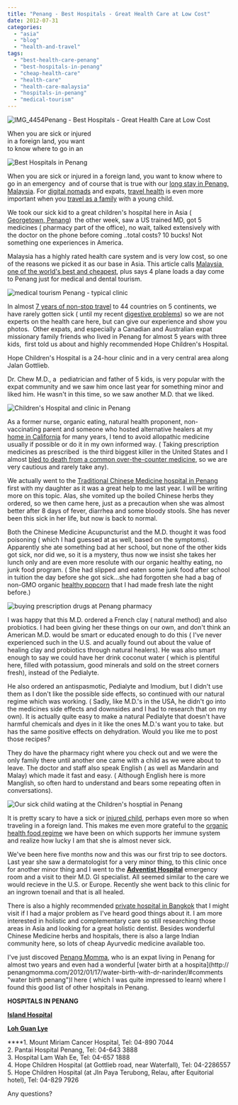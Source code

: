 ```yaml
---
title: "Penang - Best Hospitals - Great Health Care at Low Cost"
date: 2012-07-31
categories: 
  - "asia"
  - "blog"
  - "health-and-travel"
tags: 
  - "best-health-care-penang"
  - "best-hospitals-in-penang"
  - "cheap-health-care"
  - "health-care"
  - "health-care-malaysia"
  - "hospitals-in-penang"
  - "medical-tourism"
---
```


![IMG_4454](https://pub-ac94b3f306b24c0dba4238943c97f2e1.r2.dev/6a00e5502a95078833017742fff806970d.jpg)Penang - Best Hospitals - 
Great Health Care at Low Cost  
  
When you are sick or injured  
in a foreign land, you want  
to know where to go in an

<!--more-->

![Best Hospitals in Penang](https://pub-ac94b3f306b24c0dba4238943c97f2e1.r2.dev/6a00e5502a95078833017616e87350970c.jpg)  
  
  

When you are sick or injured in a foreign land, you want to know where to go in an emergency  and of course that is true with our [long stay in Penang, Malaysia](https://pub-ac94b3f306b24c0dba4238943c97f2e1.r2.dev/2011/01/tropical-winter-home-in-penang-malaysia-location-indenpendent-digital-nomad-long-term-travel-tips-.html "long stay Penang, Malaysia"). For [digital nomads](https://pub-ac94b3f306b24c0dba4238943c97f2e1.r2.dev/2009/04/how-to-travel-the-world-as-a-digital-nomad-family.html "digital nomads") and expats, [travel health](https://pub-ac94b3f306b24c0dba4238943c97f2e1.r2.dev/2011/09/travel-health-secrets-for-long-term-digital-nomads.html "travel health") is even more important when you [travel as a family](https://pub-ac94b3f306b24c0dba4238943c97f2e1.r2.dev/2008/06/how-to-do-exten.html "travel as a family") with a young child.  
  
We took our sick kid to a great children's hospital here in Asia ( [Georgetown, Penang](https://pub-ac94b3f306b24c0dba4238943c97f2e1.r2.dev/2012/05/penang-at-night.html "Georgetown, Penang"))  the other week, saw a US trained MD, got 5 medicines ( pharmacy part of the office), no wait, talked extensively with the doctor on the phone before coming ..total costs? 10 bucks! Not something one experiences in America.  
  
Malaysia has a highly rated health care system and is very low cost, so one of the reasons we picked it as our base in Asia. This article calls [Malaysia  one of the world's best and cheapest](http://internationalliving.com/2012/03/great-health-care-at-a-low-cost-in-malaysia/ "Malaysia  one of the world's best and cheapest health care"), plus says 4 plane loads a day come to Penang just for medical and dental tourism.  
  
[](https://pub-ac94b3f306b24c0dba4238943c97f2e1.r2.dev/6a00e5502a950788330176161bf344970c.jpg)![medical tourism Penang - typical clinic](https://pub-ac94b3f306b24c0dba4238943c97f2e1.r2.dev/6a00e5502a95078833017743ced238970d-300x225-1.jpg)

In almost [7 years of non-stop travel](https://pub-ac94b3f306b24c0dba4238943c97f2e1.r2.dev/2012/01/amazing-family-world-tour.html "family world tour around the world") to 44 countries on 5 continents, we have rarely gotten sick ( until my recent [digestive problems](https://pub-ac94b3f306b24c0dba4238943c97f2e1.r2.dev/2011/09/travel-health-secrets-for-long-term-digital-nomads.html "travel health")) so we are not experts on the health care here, but can give our experience and show you photos.  Other expats, and especially a Canadian and Australian expat missionary family friends who lived in Penang for almost 5 years with three kids,  first told us about and highly recommended Hope Children's Hospital.  
  
Hope Children's Hospital is a 24-hour clinic and in a very central area along Jalan Gottlieb.  
  
Dr. Chew M.D., a  pediatrician and father of 5 kids, is very popular with the expat community and we saw him once last year for something minor and liked him. He wasn't in this time, so we saw another M.D. that we liked.  
  
[](https://pub-ac94b3f306b24c0dba4238943c97f2e1.r2.dev/6a00e5502a95078833017743068484970d-300x225-1.jpg)![Children's Hospital and clinic in Penang](https://pub-ac94b3f306b24c0dba4238943c97f2e1.r2.dev/6a00e5502a95078833017743ced678970d-300x225-1.jpg)  
  
  
As a former nurse, organic eating, natural health proponent, non-vaccinating parent and someone who hosted alternative healers at my [home in California](https://pub-ac94b3f306b24c0dba4238943c97f2e1.r2.dev/2006/08/home-and-hous-1.html "home in California") for many years, I tend to avoid allopathic medicine usually if possible or do it in my own informed way. ( Taking prescription medicines as prescribed  is the third biggest killer in the United States and I almost [bled to death from a common over-the-counter medicine](https://pub-ac94b3f306b24c0dba4238943c97f2e1.r2.dev/2007/11/bloody-monday-i.html "bleeding to death danger of ibrupropen"), so we are very cautious and rarely take any).  
  
We actually went to the [Traditional Chinese Medicine hospital in Penang](http://teochiewkia.blogspot.com/2009/05/lam-wah-ee-hospital.html "Traditional Chinese medicine hospital in Penang") first with my daughter as it was a great help to me last year. I will be writing more on this topic. Alas, she vomited up the boiled Chinese herbs they ordered, so we then came here, just as a precaution when she was almost better after 8 days of fever, diarrhea and some bloody stools. She has never been this sick in her life, but now is back to normal.  
  
Both the Chinese Medicine Acupuncturist and the M.D. thought it was food poisoning ( which I had guessed at as well, based on the symptoms). Apparently she ate something bad at her school, but none of the other kids got sick, nor did we, so it is a mystery, thus now we insist she takes her lunch only and are even more resolute with our organic healthy eating, no junk food program. ( She had slipped and eaten some junk food after school in tuition the day before she got sick...she had forgotten she had a bag of non-GMO organic [healthy popcorn](https://pub-ac94b3f306b24c0dba4238943c97f2e1.r2.dev/2012/07/how-to-make-healthy-popcorn.html "healthy popcorn") that I had made fresh late the night before.)  
  
[](https://pub-ac94b3f306b24c0dba4238943c97f2e1.r2.dev/6a00e5502a95078833017743068484970d-300x225-1.jpg)![buying prescription drugs at Penang pharmacy](https://pub-ac94b3f306b24c0dba4238943c97f2e1.r2.dev/6a00e5502a95078833016768f3b5a0970b-300x225-1.jpg)  
  
  
I was happy that this M.D. ordered a French clay ( natural method) and also probiotics. I had been giving her these things on our own, and don't think an American M.D. would be smart or educated enough to do this ( I've never experienced such in the U.S. and acually found out about the value of healing clay and probiotics through natural healers). He was also smart enough to say we could have her drink coconut water ( which is plentiful here, filled with potassium, good minerals and sold on the street corners fresh), instead of the Pedialyte.  
  
He also ordered an antispasmotic, Pedialyte and Imodium, but I didn't use them as I don't like the possible side effects, so continued with our natural regime which was working. ( Sadly, like M.D.'s in the USA, he didn't go into the medicines side effects and downsides and I had to research that on my own). It is actually quite easy to make a natural Pedialyte that doesn't have harmful chemicals and dyes in it like the ones M.D.'s want you to take. but has the same positive effects on dehydration. Would you like me to post those recipes?  
  
They do have the pharmacy right where you check out and we were the only family there until another one came with a child as we were about to leave. The doctor and staff also speak English ( as well as Mandarin and Malay) which made it fast and easy. ( Although English here is more Manglish, so often hard to understand and bears some repeating often in conversations).  
  
[](https://pub-ac94b3f306b24c0dba4238943c97f2e1.r2.dev/6a00e5502a95078833017743068484970d-300x225-1.jpg)![Our sick child watiing at the Children's hosptial in Penang](https://pub-ac94b3f306b24c0dba4238943c97f2e1.r2.dev/6a00e5502a95078833016768f3b7f9970b-1024x768-1.jpg)  
  
  
It is pretty scary to have a sick or [injured child](https://pub-ac94b3f306b24c0dba4238943c97f2e1.r2.dev/2007/03/black-eyed-pea.html "injured child when traveling"), perhaps even more so when traveling in a foreign land. This makes me even more grateful to the [organic health food regime](https://pub-ac94b3f306b24c0dba4238943c97f2e1.r2.dev/2012/06/healthy-food-and-travel.html "healthy food and travel") we have been on which supports her immune system and realize how lucky I am that she is almost never sick.   
  
We've been here five months now and this was our first trip to see doctors. Last year she saw a dermatologist for a very minor thing, to this clinic once for another minor thing and I went to the **[Adventist Hospital](http://www.pah.com.my/)** emergency room and a visit to their M.D. GI specialist. All seemed similar to the care we would recieve in the U.S. or Europe. Recently she went back to this clinic for an ingrown toenail and that is all healed.  
  
There is also a highly recommended [private hospital in Bangkok](http://www.bumrungrad.com/thailandhospital "private hospital bangkok") that I might visit if I had a major problem as I've heard good things about it. I am more interested in holistic and complementary care so still researching those areas in Asia and looking for a great holistic dentist. Besides wonderful Chinese Medicine herbs and hospitals, there is also a large Indian community here, so lots of cheap Ayurvedic medicine available too.  
  
I've just discoved [Penang Momma](http://penangmomma.com/ "penang momma expat "), who is an expat living in Penang for almost two years and even had a wonderful [water birth at a hospita](http://
penangmomma.com/2012/01/17/water-birth-with-dr-narinder/#comments "water birth penang")l here ( which I was quite impressed to learn) where I found this good list of other hospitals in Penang.  
  
  
**HOSPITALS IN PENANG**

**[Island Hospital](http://www.islandhospital.com/)** 

**[Loh Guan Lye](http://www.lohguanlye.com/our-specialists.php)** 

**[](http://www.pah.com.my/)**1\. Mount Miriam Cancer Hospital, Tel: 04-890 7044  
2\. Pantai Hospital Penang, Tel: 04-643 3888  
3\. Hospital Lam Wah Ee, Tel: 04-657 1888  
4\. Hope Children Hospital (at Gottlieb road, near Waterfall), Tel: 04-2286557  
5\. Hope Children Hospital (at Jln Paya Terubong, Relau, after Equitorial hotel), Tel: 04-829 7926 ‎  
  
Any questions?
